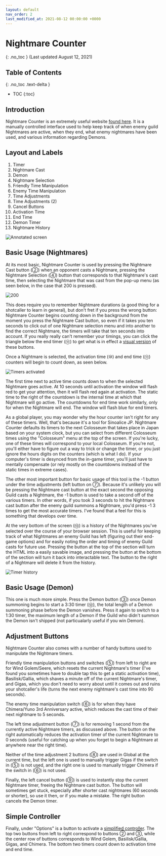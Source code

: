 ```yaml
---
layout: default
nav_order: 2
last_modified_at: 2021-08-12 00:00:00 +0000
---
```



# Nightmare Counter
{: .no_toc }
(Last updated August 12, 2021)

## Table of Contents
{: .no_toc .text-delta }

- TOC
{:toc}

## Introduction

Nightmare Counter is an extremely useful website [found here](https://sbn.sinoalice.tools/mareCounter/). It is a manually controlled interface used to help keep track of when enemy guild Nightmares are active, when they end, what enemy nightmares have been used, and various information regarding Demons.

## Layout and Labels

1. Timer
2. Nightmare Cast
3. Demon
4. Nightmare Selection
5. Friendly Time Manipulation
6. Enemy Time Manipulation
7. Time Adjustments
8. Time Adjustments (2)
9. Cancel Buttons
10. Activation Time
11. End Time
12. Demon Timer
13. Nightmare History

![Annotated screen](https://i.imgur.com/0Xcq0rX.png)


## Basic Usage (Nightmares)

At its most basic, Nightmare Counter is used by pressing the Nightmare Cast button (②) when an opponent casts a Nightmare, pressing the Nightmare Selection (④) button that corresponds to that Nightmare's cast time, then selecting the Nightmare that was cast from the pop-up menu (as seen below, in the case that 200 is pressed).

![200](https://i.imgur.com/V3nZblx.png)

 This does require you to remember Nightmare durations (a good thing for a shotcaller to learn in general), but don't fret if you press the wrong button: Nightmare Counter begins counting down in the background from the moment you press the Nightmare Cast button, so even if it takes you ten seconds to click out of one Nightmare selection menu and into another to find the correct Nightmare, the timers will take that ten seconds into account. If you really really can't remember your timings, you can click the triangle below the end timer (⑪) to get what is in effect a [visual version](https://i.imgur.com/D3DfsD9.png) of these buttons.

Once a Nightmare is selected, the activation time (⑩) and end time (⑪) counters will begin to count down, as seen below. 

![Timers activated](https://i.imgur.com/riPNH0o.png)

The first time next to active time counts down to when the selected Nightmare goes active. At 10 seconds until activation the window will flash red to get your attention, then it will flash red again at activation. The static time to the right of the countdown is the internal time at which that Nightmare will go active. The countdowns for end time work similarly, only for when the Nightmare will end. The window will flash blue for end timers. 

As a global player, you may wonder why the hour counter isn't right for any of these timers. Well, that's because it's a tool for Sinoalice JP. Nightmare Counter defaults its timers to the next Colosseum that takes place in Japan based on your system clock, but you can select from different Colosseum times using the "Colosseum" menu at the top of the screen. If you're lucky, one of these times will correspond to your local Colosseum. If you're not, you'll either have to figure out a way to trick or change the timer, or you just ignore the hours digits on the counters (which is what I do). If your computer's timer is desynced from the in-game timer, you'll just have to mentally compensate (or rely mostly on the countdowns instead of the static times in extreme cases).

The other most important button for basic usage of this tool is the -1 button under the time adjustments (left button on ⑦). Because it's unlikely you will be pressing the Nightmare cast button at the exact second the opposing Guild casts a Nightmare, the -1 button is used to take a second off of the various timers. In other words, if you took 3 seconds to hit the Nightmare cast button after the enemy guild summons a Nightmare, you'd press -1 3 times to get the most accurate timers. I've found that a feel for this is something that develops over time.

At the very bottom of the screen (⑬) is a history of the Nightmares you've selected over the course of your browser session. This is useful for keeping track of what Nightmares an enemy Guild has left (figuring out their end-game options) and for easily noting the order and timing of enemy Guild casts for future use. Pressing the button at the top of the section will turn the HTML into a easily savable image, and pressing the button at the bottom of the section will turn it back into interactable text. The button to the right of a Nightmare will delete it from the history. 

![Timer history](https://i.imgur.com/WBwn2k9.png)

## Basic Usage (Demon)

This one is much more simple. Press the Demon button (③) once Demon summoning begins to start a 3:30 timer (⑫), the total length of a Demon summoning phase before the Demon vanishes. Press it again to switch to a 1:30 timer, the maximum length of a Demon if the Guild who didn't summon the Demon isn't shipped (not particualarly useful if you win Demon).


## Adjustment Buttons

Nightmare Counter also comes with a number of handy buttons used to manipulate the Nightmare timers.

Friendly time manipulation buttons and switches (⑤) from left to right are for Wind Golem/Seere, which resets the current Nightmare's timer (I've found you sometimes have to double tap this to get a static activation time), Basilisk/Gallia, which shaves a minute off of the current Nightmare's timer, and Gigas, which you don't need to worry about until it comes out and ruins your shotcaller's life (turns the next enemy nightmare's cast time into 90 seconds). 

The enemy time manipulation switch (⑥) is for when they have Chimera/Yuno 3rd Anniversary active, which reduces the cast time of their next nightmare to 5 seconds.

The left time adjustment button (⑦) is for removing 1 second from the currently active Nightmare timers, as discussed above. The button on the right automatically reduces the activation timer of the current Nightmare to 0 seconds (useful for catching up when you forget to begin a Nightmare at anywhere near the right time). 

Neither of the time adjustment 2 buttons (⑧) are used in Global at the current time, but the left one is used to manually trigger Gigas if the switch in (⑤) is not used, and the right one is used to manually trigger Chimera if the switch in (⑥) is not used. 

Finally, the left cancel button (⑨) is used to instantly stop the current Nightmare timer, freeing the Nightmare cast button. The button will sometimes get stuck, especially after shorter cast nightmares (60 seconds or shorter), so use it then, or if you make a mistake. The right button cancels the Demon timer.

## Simple Controller

Finally, under "Options" is a button to activate a [simplified controller](https://i.imgur.com/LDCmJ1Y.png). The top two buttons from left to right correspond to buttons ② and ③, while the center row of buttons corresponds to Wind Golem, Basilisk/Gallia, Gigas, and Chimera. The bottom two timers count down to activation time and end time.
